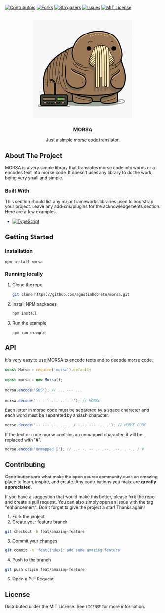 <!-- PROJECT SHIELDS -->
[![Contributors][contributors-shield]][contributors-url]
[![Forks][forks-shield]][forks-url]
[![Stargazers][stars-shield]][stars-url]
[![Issues][issues-shield]][issues-url]
[![MIT License][license-shield]][license-url]



<!-- PROJECT LOGO -->
<br />
<div align="center">
  <a href="https://github.com/agustinhopneto/morsa">
    <img src=".github/assets/logo.jpg" alt="Logo" width="320" height="320">
  </a>

  <h3 align="center">MORSA</h3>

  <p align="center">
    Just a simple morse code translator.
  </p>
</div>

<!-- ABOUT THE PROJECT -->
## About The Project
MORSA is a very simple library that translates morse code into words or a encodes text into morse code. It doesn't uses any library to do the work, being very small and simple.

### Built With
This section should list any major frameworks/libraries used to bootstrap your project. Leave any add-ons/plugins for the acknowledgements section. Here are a few examples.

* [![TypeScript][TypeScript]][TypeScript-url]

<!-- GETTING STARTED -->
## Getting Started
### Installation
  ```
  npm install morsa
  ```

### Running locally
1. Clone the repo
   ```sh
   git clone https://github.com/agustinhopneto/morsa.git
   ```
2. Install NPM packages
   ```sh
   npm install
   ```
3. Run the example
   ```sh
   npm run example
   ```

<!-- USAGE EXAMPLES -->
## API
It's very easy to use MORSA to encode texts and to decode morse code.
```js
const Morsa = require('morsa').default;

const morsa = new Morsa();

morsa.encode('SOS'); // ... --- ...

morsa.decode('-- --- .-. ... .-'); // MORSA
```

Each letter in morse code must be separeted by a space character and each word must be separeted by a slash character.

```js
morse.decode('-- --- .-. ... . / -.-. --- -.. .'); // MORSE CODE
```

If the text or code morse contains an unmapped character, it will be replaced with "#".

```js
morse.encode('Unmapped 🥵'); // ..- -. -- .- .--. .--. . -.. / #
```

<!-- CONTRIBUTING -->
## Contributing

Contributions are what make the open source community such an amazing place to learn, inspire, and create. Any contributions you make are **greatly appreciated**.

If you have a suggestion that would make this better, please fork the repo and create a pull request. You can also simply open an issue with the tag "enhancement".
Don't forget to give the project a star! Thanks again!

1. Fork the project
2. Create your feature branch
  ```sh
  git checkout -b feat/amazing-feature
  ```
3. Commit your changes
  ```sh
  git commit -m 'feat(index): add some amazing feature'
  ```
4. Push to the branch
  ```sh
  git push origin feat/amazing-feature
  ```
5. Open a Pull Request

<!-- LICENSE -->
## License
Distributed under the MIT License. See `LICENSE` for more information.

<!-- MARKDOWN LINKS & IMAGES -->
<!-- https://www.markdownguide.org/basic-syntax/#reference-style-links -->
[contributors-shield]: https://img.shields.io/github/contributors/agustinhopneto/morsa.svg?style=for-the-badge
[contributors-url]: https://github.com/agustinhopneto/morsa/graphs/contributors
[forks-shield]: https://img.shields.io/github/forks/agustinhopneto/morsa.svg?style=for-the-badge
[forks-url]: https://github.com/agustinhopneto/morsa/network/members
[stars-shield]: https://img.shields.io/github/stars/agustinhopneto/morsa.svg?style=for-the-badge
[stars-url]: https://github.com/agustinhopneto/morsa/stargazers
[issues-shield]: https://img.shields.io/github/issues/agustinhopneto/morsa.svg?style=for-the-badge
[issues-url]: https://github.com/agustinhopneto/morsa/issues
[license-shield]: https://img.shields.io/github/license/agustinhopneto/morsa.svg?style=for-the-badge
[license-url]: https://github.com/agustinhopneto/morsa/blob/main/LICENSE

[TypeScript]: https://img.shields.io/badge/typescript-3178C6?style=for-the-badge&logo=typescript&logoColor=white
[TypeScript-url]: https://www.typescriptlang.org/